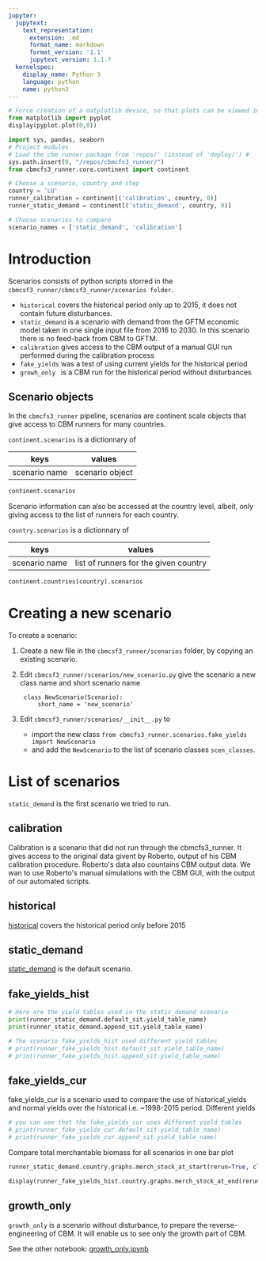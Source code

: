 ```yaml
---
jupyter:
  jupytext:
    text_representation:
      extension: .md
      format_name: markdown
      format_version: '1.1'
      jupytext_version: 1.1.7
  kernelspec:
    display_name: Python 3
    language: python
    name: python3
---
```


```python
# Force creation of a matplotlib device, so that plots can be viewed in this notebook
from matplotlib import pyplot
display(pyplot.plot(0,0))
```

```python
import sys, pandas, seaborn
# Project modules
# Load the cbm_runner package from 'repos/' (instead of 'deploy/') #
sys.path.insert(0, "/repos/cbmcfs3_runner/")
from cbmcfs3_runner.core.continent import continent

# Choose a scenario, country and step
country = 'LU'
runner_calibration = continent[('calibration', country, 0)]
runner_static_demand = continent[('static_demand', country, 0)]

# Choose scenarios to compare
scenario_names = ['static_demand', 'calibration']
```

<!-- #region -->
# Introduction
Scenarios consists of python scripts storred in the `cbmcsf3_runner/cbmcsf3_runner/scenarios folder`.

* `historical` covers the historical period only up to 2015, it does not contain future disturbances.
* `static_demand` is a scenario with demand from the GFTM economic model taken in one single input file 
    from 2016 to 2030. In this scenario there is no feed-back from CBM to GFTM.
* `calibration` gives access to the CBM output of a manual GUI run performed during the calibration process
* `fake_yields` was a test of using current yields for the historical period
* `growh_only ` is a CBM run for the historical period without disturbances


## Scenario objects
In the `cbmcfs3_runner` pipeline, scenarios are continent scale objects that give access to CBM runners for many countries.

`continent.scenarios` is a dictionnary of

| keys          | values        |
|---------------|---------------|
| scenario name |scenario object|
<!-- #endregion -->

```python
continent.scenarios
```

Scenario information can also be accessed at the country level, albeit, only giving access to the list of runners for each country. 

`country.scenarios` is a dictionnary of 

| keys          | values                              |
|---------------|-------------------------------------|
| scenario name |list of runners for the given country|

```python
continent.countries[country].scenarios
```

# Creating a new scenario
To create a scenario:
1. Create a new file in the
    `cbmcsf3_runner/scenarios` folder, by copying an existing scenario.
2. Edit `cbmcsf3_runner/scenarios/new_scenario.py` 
   give the scenario a new class name and short scenario name

        class NewScenario(Scenario):
            short_name = 'new_scenario'
3. Edit `cbmcsf3_runner/scenarios/__init__.py` to 
    * import the new class `from cbmcfs3_runner.scenarios.fake_yields   import NewScenario` 
    * and add the `NewScenario` to the list of scenario classes `scen_classes`.
    

<!-- #region -->
# List of scenarios
`static_demand` is the first scenario we tried to run.


## calibration
Calibration is a scenario that did not run through the cbmcfs3_runner. 
It gives access to the original data givent by Roberto, output of his CBM calibration procedure. Roberto's data  also countains CBM output data. We wan to use Roberto's manual simulations with the CBM GUI, with the output of our automated scripts.
<!-- #endregion -->

## historical


[historical](historical.md) covers the historical period only before 2015


## static_demand
[static_demand](static_demand.md) is the default scenario. 


## fake_yields_hist

```python
# Here are the yield tables used in the static_demand scenario
print(runner_static_demand.default_sit.yield_table_name)
print(runner_static_demand.append_sit.yield_table_name)
```

```python
# The scenario fake_yields_hist used different yield tables
# print(runner_fake_yields_hist.default_sit.yield_table_name)
# print(runner_fake_yields_hist.append_sit.yield_table_name)
```

## fake_yields_cur
fake_yields_cur is a scenario used to compare the use of historical_yields and normal yields over the historical i.e. ~1998-2015 period.
Different yields

```python
# you can see that the fake_yields_cur uses different yield tables
# print(runner_fake_yields_cur.default_sit.yield_table_name)
# print(runner_fake_yields_cur.append_sit.yield_table_name)
```

Compare total merchantable biomass for all scenarios in one bar plot

```python
runner_static_demand.country.graphs.merch_stock_at_start(rerun=True, close=False)
```

```python
display(runner_fake_yields_hist.country.graphs.merch_stock_at_end(rerun=True, close=False))
```

## growth_only
`growth_only` is a scenario without disturbance, to prepare the reverse-engineering of CBM. 
It will enable us to see only the growth part of CBM.

See the other notebook: 
[growth_only.ipynb](growth_only.ipynb)

```python

```
